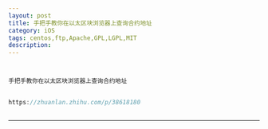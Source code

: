 ```yaml
---
layout: post
title: 手把手教你在以太区块浏览器上查询合约地址
category: iOS
tags: centos,ftp,Apache,GPL,LGPL,MIT
description: 
---
```


```javascript


手把手教你在以太区块浏览器上查询合约地址


https://zhuanlan.zhihu.com/p/38618180



```



---


